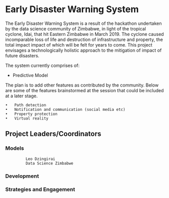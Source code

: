 # Early Disaster Warning System
The Early Disaster Warning System is a result of the hackathon undertaken by the data science community of Zimbabwe, in light of the tropical cyclone, Idai, that hit Eastern Zimbabwe in March 2019. The cyclone caused incomparable loss of life and destruction of infrastructure and property, the total impact impact of which will be felt for years to come. This project envisages a technologically holistic approach to the mitigation of impact of future disasters.

The system currently comprises of:
- Predictive Model

The plan is to add other features as contributed by the community. Below are some of the features brainstormed at the session that could be included at a later stage. 

	•	Path detection
	•	Notification and communication (social media etc)
	•	Property protection
	•	Virtual reality


## Project Leaders/Coordinators
### Models
             Leo Dzingirai
             Data Science Zimbabwe
             
### Development

### Strategies and Engagement

